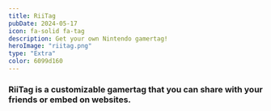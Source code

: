 ```yaml
---
title: RiiTag
pubDate: 2024-05-17
icon: fa-solid fa-tag
description: Get your own Nintendo gamertag!
heroImage: "riitag.png"
type: "Extra"
color: 6099d160
---
```


### RiiTag is a customizable gamertag that you can share with your friends or embed on websites.
